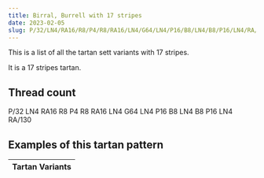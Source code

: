 ```yaml
---
title: Birral, Burrell with 17 stripes
date: 2023-02-05
slug: P/32/LN4/RA16/R8/P4/R8/RA16/LN4/G64/LN4/P16/B8/LN4/B8/P16/LN4/RA/130
---
```

This is a list of all the tartan sett variants with 17 stripes.

It is a 17 stripes tartan.


## Thread count
P/32 LN4 RA16 R8 P4 R8 RA16 LN4 G64 LN4 P16 B8 LN4 B8 P16 LN4 RA/130

## Examples of this tartan pattern

| Tartan Variants |
|---------------|
